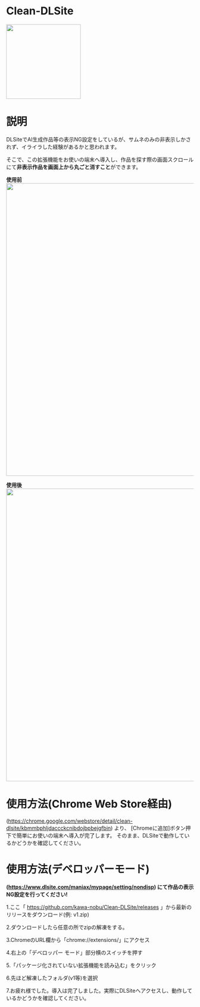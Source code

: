 # Clean-DLSite
<img src="https://i.imgur.com/4fKZRq1.png" width="200px">

# 説明
DLSiteでAI生成作品等の表示NG設定をしているが、サムネのみの非表示しかされず、イライラした経験があるかと思われます。

そこで、この拡張機能をお使いの端末へ導入し、作品を探す際の画面スクロールにて**非表示作品を画面上から丸ごと消すこと**ができます。

**使用前**
<img src="https://i.imgur.com/g6xjfv5.png" width="785px">

**使用後**
<img src="https://i.imgur.com/ImXLf9o.png" width="785px">

# 使用方法(Chrome Web Store経由)
(https://chrome.google.com/webstore/detail/clean-dlsite/kbmmbphljdaccckcnibdojbpbejgfbin) より、
[Chromeに追加]ボタン押下で簡単にお使いの端末へ導入が完了します。
そのまま、DLSiteで動作しているかどうかを確認してください。

# 使用方法(デベロッパーモード)
**(https://www.dlsite.com/maniax/mypage/setting/nondisp) にて作品の表示NG設定を行ってください!**

1.ここ「 https://github.com/kawa-nobu/Clean-DLSite/releases 」から最新のリリースをダウンロード(例: v1.zip)

2.ダウンロードしたら任意の所でzipの解凍をする。

3.ChromeのURL欄から「chrome://extensions/」にアクセス

4.右上の「デベロッパー モード」部分横のスイッチを押す

5.「パッケージ化されていない拡張機能を読み込む」をクリック

6.先ほど解凍したフォルダ(v1等)を選択

7.お疲れ様でした。導入は完了しました。実際にDLSiteへアクセスし、動作しているかどうかを確認してください。
